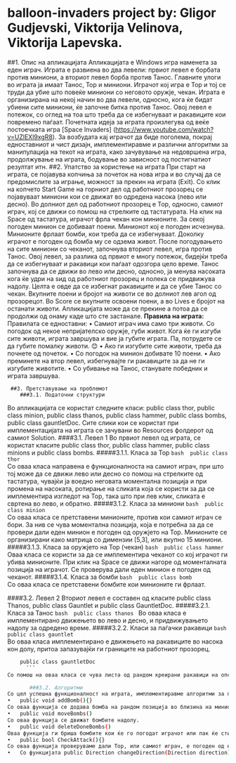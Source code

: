 ﻿# balloon-invaders project by: **Gligor Gudjevski**, **Viktorija Velinova**, **Viktorija Lapevska**.
##1. Опис на апликацијата
Апликацијата e Windows игра наменета за еден играч. Играта е развиена во два левели: првиот левел е борбата против миниони, а вториот левел борба против Танос. 
Главните улоги во играта ја имаат Танос, Тор и миниони. Играчот кој игра е Тор и тој се труди да убие што повеќе миниони со неговото оружје, чекан. Играта е организирана на некој начин во два левели, односно, кога ќе бидат убиени сите миниони, ќе започне битка против Танос. Овој левел е потежок, со оглед на тоа што треба да се избегнуваат и ракавиците кои повремено паѓаат. Почетната идеја за играта произлегува од веќе постоечката игра [Space Invaders] (https://www.youtube.com/watch?v=UZlEXl9xgR8).
За возбудата кај играчот да биде поголема, покрај едноставниот и чист дизајн, имплементиравме и различни алгоритми за манипулација на текот на играта, како зачувување на недовршена игра, продолжување на играта, бодување во зависност од постигнатиот резултат итн.
##2. Упатство за користење на играта
При старт на играта, се појавува копчиња за почеток на нова игра и во случај да се предомислите за играње, можност за прекин на играта (Exit). 
Со клик на копчето Start Game на горниот дел од работниот прозорец се појавуваат миниони кои се движат во одредена насока (лево или десно). 
Во долниот дел од работниот прозорец е Тор, односно, самиот играч, кој се движи со помош на стрелките од тастатурата. 
На клик на Space од тастатура, играчот фрла чекан кон минионите. За секој погоден минион се добиваат поени. Минионот кој е погоден исчезнува. 
Минионите фрлаат бомби, кои треба да се избегнуваат. Доколку играчот е погоден од бомба му се одзема живот. 
После погодувањето на сите миниони со чеканот, започнува вториот левел, игра против Танос. Овој левел, за разлика од првиот е многу потежок, бидејќи треба да се избегнуваат и ракавици кои паѓаат одозгора цело време. Танос започнува да се движи во лево или десно, односно, ја менува насоката кога ќе удри на ѕид од работниот прозорец и полека се придвижува надолу. 
Целта е овде да се избегнат ракавиците и да се убие Танос со чекан. 
Вкупните поени и бројот на животи се во долниот лев агол од прозорецот. Во Score се вкупните освоени поени, а во Lives е бројот на останати животи.
Апликацијата може да се прекине а потоа да се продолжи од онаму каде што сте застанале.
**Правила на играта:**
Правилата се едноставни:
•	Самиот играч има само три животи. Со погодок од некое непријателско оружје, губи живот. Кога ќе ги изгуби сите животи, играта завршува и вие ја губите играта. Па, потрудете се да губите помалку животи. 😊 
•	Ако ги изгубите сите животи, треба да почнете од почеток. 
•	Со погодок на минион добивате 10 поени. 
•	Ако преминете на втор левел, избегнувајте ги ракавиците за да не ги изгубите животите.
•	Со убивање на Танос, станувате победник и играта завршува. 

     ##3. Претставување на проблемот
        ###3.1. Податочни структури
Во апликацијата се користат следните класи: public class thor, public class minion, public class thanos, public class hammer, public class bombs, public class gauntletDoc. Сите слики кои се користат при имплементацијата на играта се зачувани во Resources фолдерот од самиот Solution. 
       ####3.1. Левел 1
Во првиот левел од играта, се користат класите public class thor, public class hammer, public class minions и public class bombs. 
 	#####3.1.1. Класа за Тор
     ```bash 
	public class thor
      ```	
Со оваа класа направена е функционалноста на самиот играч, при што тој може да се движи лево или десно со помош на стрелките од тастатура, чувајќи ја воедно неговата моментална позиција и при промена на насоката, ротирање на сликата која се користи за да се имплементира изгледот на Тор, така што при лев клик, сликата е свртена во лево, и обратно. 
#####3.1.2. Класа за миниони 
     ```bash 
	public class minion
      ```	
Со оваа класа се претставени минионите, против кои самиот играч се бори. За нив се чува моментална позиција, која е потребна за да се провери дали еден минион е погоден од оружјето на Тор. Минионите се организирани како матрица со димензии [5,3], или вкупно 15 миниони. 
#####3.1.3. Класа за оружјето на Тор (чекан)
     ```bash 
	public class hammer
      ```	
Оваа класа се користи за да се имплементира чеканот со кој играчот ги убива минионите. При клик на Space се движи нагоре од моменталната позиција на играчот. Се проверува дали еден минион е погоден од чеканот. 
#####3.1.4. Класа за бомби
          ```bash 
	public class bomb
      ```	
Со оваа класа се претставени бомбите кои минионите ги фрлаат. 

####3.2. Левел 2
Вториот левел е составен од класите public class Thanos, public class Gauntlet и public class GauntletDoc.
       #####3.2.1. Класа за Танос
       ```bash 
	public class thanos
      ```
Во оваа класа е имплементирано движењето во лево и десно, и придвижувањето надолу за одредено време. 
#####3.2.2. Класи за паѓачки ракавици
       ```bash 
	public class gauntlet
      ```	
Во оваа класа имплементирано е движењето на ракавиците во насока кон долу, притоа запазувајќи ги границите на работниот прозорец.
```bash 
	public class gauntletDoc
      ```	
Со помош на оваа класа се чува листа од рандом креирани ракавици на опсегот од 0 до должината на работниот прозорец. 

       ###3.2. Алгоритми 
Со цел успешна функционалност на играта, имплементиравме алгоритми за пресметување на поени, променување на насоката на движење на минионите, проверка дали играчот е погоден итн. За да се одвива текот на играта, се користат 5 тајмери, секој со соодветна функција.
•	public void addBomb(){}
Со оваа функција се додава бомба на рандом позиција во близина на минионот. 
•	public void moveBombs()
Со оваа функција се движат бомбите надолу.
•	public void deleteDoneBombs()
Оваа функција ги бриша бомбите кои ќе го погодат играчот или пак ќе стигнат до дното на работниот прозорец.
•	public bool CheckAttack(){}
Со оваа функција проверуваме дали Тор, или самиот играч, е погоден од некоја бомба. Понатаму во функција за public void timer5_tick(object sender, EventArgs e) ја проверуваме вредноста која ја враќа и ако е true Тор губи живот. При секое губење на живот се исцртува црвен правоаголник.
•	Со функцијата public Direction changeDirection(Direction direction) се менува насоката на движење на минионите. Direction e enum тип со две можности, left и right. 





